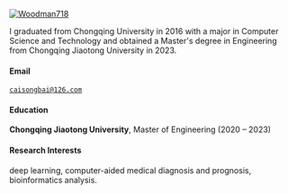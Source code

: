 [![Woodman718](https://img.shields.io/badge/Woodman718-github-blue?logo=github)](https://github.com/Woodman718)

 I graduated from Chongqing University in 2016 with a major in Computer Science and Technology and obtained a Master's degree in Engineering from Chongqing Jiaotong University in 2023.

#### Email  
<code>caisongbai@126.com</code>  

#### Education  
**Chongqing Jiaotong University**, Master of Engineering (2020 – 2023)  

#### Research Interests  
deep learning, computer-aided medical diagnosis and prognosis, bioinformatics analysis.
